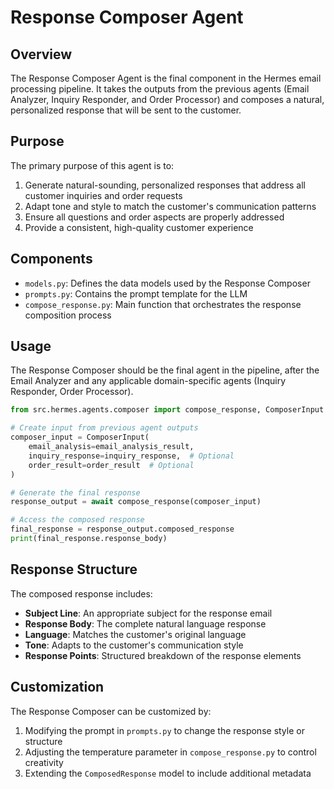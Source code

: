 # Response Composer Agent

## Overview

The Response Composer Agent is the final component in the Hermes email processing pipeline. It takes the outputs from the previous agents (Email Analyzer, Inquiry Responder, and Order Processor) and composes a natural, personalized response that will be sent to the customer.

## Purpose

The primary purpose of this agent is to:

1. Generate natural-sounding, personalized responses that address all customer inquiries and order requests
2. Adapt tone and style to match the customer's communication patterns
3. Ensure all questions and order aspects are properly addressed
4. Provide a consistent, high-quality customer experience

## Components

- `models.py`: Defines the data models used by the Response Composer
- `prompts.py`: Contains the prompt template for the LLM
- `compose_response.py`: Main function that orchestrates the response composition process

## Usage

The Response Composer should be the final agent in the pipeline, after the Email Analyzer and any applicable domain-specific agents (Inquiry Responder, Order Processor).

```python
from src.hermes.agents.composer import compose_response, ComposerInput

# Create input from previous agent outputs
composer_input = ComposerInput(
    email_analysis=email_analysis_result,
    inquiry_response=inquiry_response,  # Optional
    order_result=order_result  # Optional
)

# Generate the final response
response_output = await compose_response(composer_input)

# Access the composed response
final_response = response_output.composed_response
print(final_response.response_body)
```

## Response Structure

The composed response includes:

- **Subject Line**: An appropriate subject for the response email
- **Response Body**: The complete natural language response
- **Language**: Matches the customer's original language
- **Tone**: Adapts to the customer's communication style
- **Response Points**: Structured breakdown of the response elements

## Customization

The Response Composer can be customized by:

1. Modifying the prompt in `prompts.py` to change the response style or structure
2. Adjusting the temperature parameter in `compose_response.py` to control creativity
3. Extending the `ComposedResponse` model to include additional metadata 